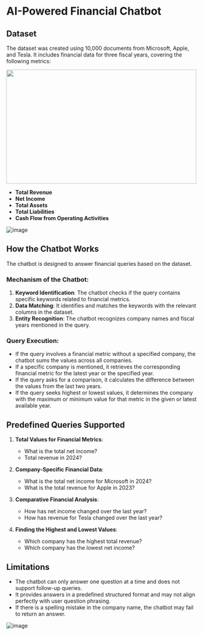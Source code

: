 # AI-Powered Financial Chatbot

## Dataset

The dataset was created using 10,000 documents from Microsoft, Apple, and Tesla. It includes financial data for three fiscal years, covering the following metrics:

<img src="https://www.thestreet.com/.image/ar_16:9%2Cc_fill%2Ccs_srgb%2Cfl_progressive%2Cq_auto:good%2Cw_1200/MTg2ODU3NDU5MjEyNjI1ODA4/big-tech-tesla-microsft-apple.jpg" width="500" height="300">

- **Total Revenue**
- **Net Income**
- **Total Assets**
- **Total Liabilities**
- **Cash Flow from Operating Activities**

![image](https://github.com/user-attachments/assets/edd967f6-0546-43dc-9e34-d8dfa8eb9b8c)

## How the Chatbot Works

The chatbot is designed to answer financial queries based on the dataset.

### Mechanism of the Chatbot:

1. **Keyword Identification**: The chatbot checks if the query contains specific keywords related to financial metrics.
2. **Data Matching**: It identifies and matches the keywords with the relevant columns in the dataset.
3. **Entity Recognition**: The chatbot recognizes company names and fiscal years mentioned in the query.

### Query Execution:

- If the query involves a financial metric without a specified company, the chatbot sums the values across all companies.
- If a specific company is mentioned, it retrieves the corresponding financial metric for the latest year or the specified year.
- If the query asks for a comparison, it calculates the difference between the values from the last two years.
- If the query seeks highest or lowest values, it determines the company with the maximum or minimum value for that metric in the given or latest available year.

## Predefined Queries Supported

1. **Total Values for Financial Metrics**:
   - What is the total net income?
   - Total revenue in 2024?

2. **Company-Specific Financial Data**:
   - What is the total net income for Microsoft in 2024?
   - What is the total revenue for Apple in 2023?

3. **Comparative Financial Analysis**:
   - How has net income changed over the last year?
   - How has revenue for Tesla changed over the last year?

4. **Finding the Highest and Lowest Values**:
   - Which company has the highest total revenue?
   - Which company has the lowest net income?

## Limitations

- The chatbot can only answer one question at a time and does not support follow-up queries.
- It provides answers in a predefined structured format and may not align perfectly with user question phrasing.
- If there is a spelling mistake in the company name, the chatbot may fail to return an answer.

![image](https://github.com/user-attachments/assets/490ceabe-321c-44d8-90cb-414972e42b6f)
